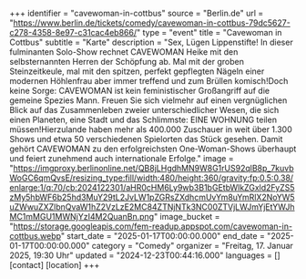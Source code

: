 +++
identifier = "cavewoman-in-cottbus"
source = "Berlin.de"
url = "https://www.berlin.de/tickets/comedy/cavewoman-in-cottbus-79dc5627-c278-4358-8e97-c31cac4eb866/"
type = "event"
title = "Cavewoman in Cottbus"
subtitle = "Karte"
description = "Sex, Lügen  Lippenstifte! In dieser fulminanten Solo-Show rechnet CAVEWOMAN Heike mit den selbsternannten Herren der Schöpfung ab. Mal mit der groben Steinzeitkeule, mal mit den spitzen, perfekt gepflegten Nägeln einer modernen Höhlenfrau aber immer treffend und zum Brüllen komisch!Doch keine Sorge: CAVEWOMAN ist kein feministischer Großangriff auf die gemeine Spezies Mann. Freuen Sie sich vielmehr auf einen vergnüglichen Blick auf das Zusammenleben zweier unterschiedlicher Wesen, die sich einen Planeten, eine Stadt und das Schlimmste: EINE WOHNUNG teilen müssen!Hierzulande haben mehr als 400.000 Zuschauer in weit über 1.300 Shows und etwa 50 verschiedenen Spielorten das Stück gesehen. Damit gehört CAVEWOMAN zu den erfolgreichsten One-Woman-Shows überhaupt und feiert zunehmend auch internationale Erfolge."
image = "https://imgproxy.berlinonline.net/QB8jLHgdhMN9W8G1rUS92qlB8p_7kuvbWoGC6qmQvsE/resizing_type:fill/width:480/height:360/gravity:fp:0.5:0.38/enlarge:1/q:70/cb:2024122301/aHR0cHM6Ly9wb3B1bGEtbWlkZGxld2FyZS5zMy5hbWF6b25hd3MuY29tL2JvLW1pZGRsZXdhcmUvYm8uYmRlX2NoYW5uZWwuZXZlbnQvaW1hZ2VzLzE2MC84ZTNjNTk3NC00ZTVjLWJmYjEtYWJhMC1mMGU1MWNjYzI4M2QuanBn.png"
image_bucket = "https://storage.googleapis.com/fem-readup.appspot.com/cavewoman-in-cottbus.webp"
start_date = "2025-01-17T00:00:00.000"
end_date = "2025-01-17T00:00:00.000"
category = "Comedy"
organizer = "Freitag, 17. Januar 2025, 19:30 Uhr"
updated = "2024-12-23T00:44:16.000"
languages = []
[contact]
[location]
+++